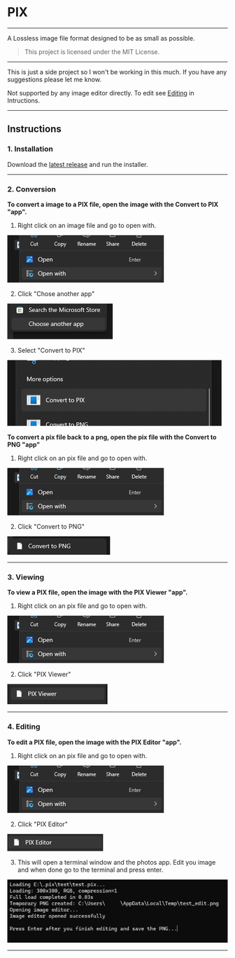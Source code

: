# PIX
---
A Lossless image file format designed to be as small as possible.

>This project is licensed under the MIT License.

---
This is just a side project so I won't be working in this much. If you have any suggestions please let me know.

Not supported by any image editor directly.
To edit see [Editing](https://github.com/FatalMistake02/PIX/tree/master?tab=readme-ov-file#4-editing) in Intructions.

---
## Instructions
### 1. Installation
Download the [latest release](https://github.com/FatalMistake02/PIX/releases/latest) and run the installer.

---
### 2. Conversion
**To convert a image to a PIX file, open the image with the Convert to PIX "app".**

1. Right click on an image file and go to open with.

![1-1](https://github.com/FatalMistake02/PIX/blob/master/screenshots/1-1.png?raw=true)
 
2. Click "Chose another app"

![1-2](https://github.com/FatalMistake02/PIX/blob/master/screenshots/1-2.png?raw=true)

3. Select "Convert to PIX"

![1-3](https://github.com/FatalMistake02/PIX/blob/master/screenshots/1-3.png?raw=true)

**To convert a pix file back to a png, open the pix file with the Convert to PNG "app"**

1. Right click on an pix file and go to open with.

![1-1](https://github.com/FatalMistake02/PIX/blob/master/screenshots/1-1.png?raw=true)
 
 2. Click "Convert to PNG"

![1-4](https://github.com/FatalMistake02/PIX/blob/master/screenshots/1-4.png?raw=true)

---
### 3. Viewing

**To view a PIX file, open the image with the PIX Viewer "app".**

1. Right click on an pix file and go to open with.

![1-1](https://github.com/FatalMistake02/PIX/blob/master/screenshots/1-1.png?raw=true)
 
2. Click "PIX Viewer"

![2-1](https://github.com/FatalMistake02/PIX/blob/master/screenshots/2-1.png?raw=true)

---
### 4. Editing

**To edit a PIX file, open the image with the PIX Editor "app".**

1. Right click on an pix file and go to open with.

![1-1](https://github.com/FatalMistake02/PIX/blob/master/screenshots/1-1.png?raw=true)
 
2. Click "PIX Editor"

![3-1](https://github.com/FatalMistake02/PIX/blob/master/screenshots/3-1.png?raw=true)

3. This will open a terminal window and the photos app. Edit you image and when done go to the terminal and press enter.

![3-2](https://github.com/FatalMistake02/PIX/blob/master/screenshots/3-2.png?raw=true)


---

